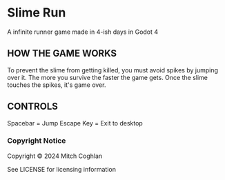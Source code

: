 # Slime Run


A infinite runner game made in 4-ish days in Godot 4


## HOW THE GAME WORKS 

To prevent the slime from getting killed, you must avoid spikes by jumping over it. The more you survive the faster the game gets.
Once the slime touches the spikes, it's game over.


## CONTROLS 

Spacebar = Jump
Escape Key = Exit to desktop


### Copyright Notice

Copyright © 2024 Mitch Coghlan

See LICENSE for licensing information